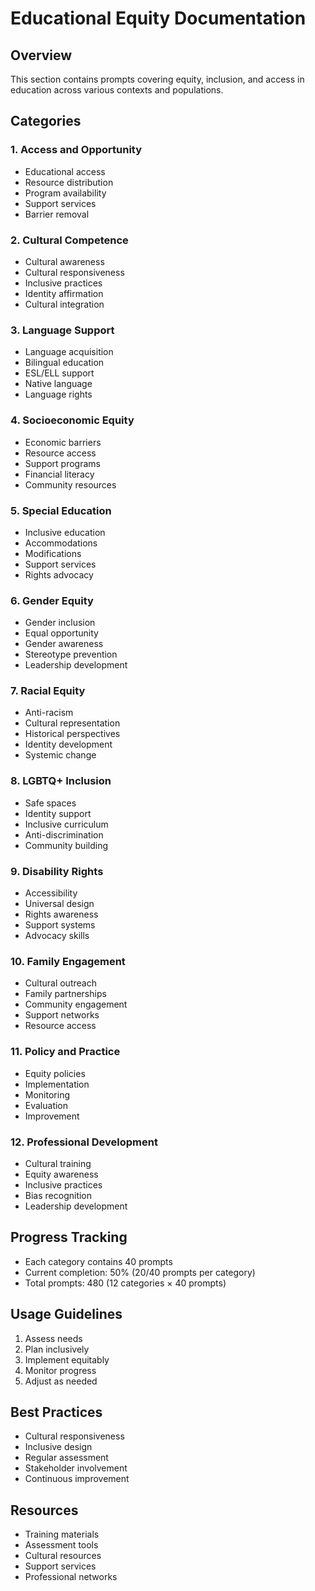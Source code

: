 # Educational Equity Documentation

## Overview
This section contains prompts covering equity, inclusion, and access in education across various contexts and populations.

## Categories

### 1. Access and Opportunity
- Educational access
- Resource distribution
- Program availability
- Support services
- Barrier removal

### 2. Cultural Competence
- Cultural awareness
- Cultural responsiveness
- Inclusive practices
- Identity affirmation
- Cultural integration

### 3. Language Support
- Language acquisition
- Bilingual education
- ESL/ELL support
- Native language
- Language rights

### 4. Socioeconomic Equity
- Economic barriers
- Resource access
- Support programs
- Financial literacy
- Community resources

### 5. Special Education
- Inclusive education
- Accommodations
- Modifications
- Support services
- Rights advocacy

### 6. Gender Equity
- Gender inclusion
- Equal opportunity
- Gender awareness
- Stereotype prevention
- Leadership development

### 7. Racial Equity
- Anti-racism
- Cultural representation
- Historical perspectives
- Identity development
- Systemic change

### 8. LGBTQ+ Inclusion
- Safe spaces
- Identity support
- Inclusive curriculum
- Anti-discrimination
- Community building

### 9. Disability Rights
- Accessibility
- Universal design
- Rights awareness
- Support systems
- Advocacy skills

### 10. Family Engagement
- Cultural outreach
- Family partnerships
- Community engagement
- Support networks
- Resource access

### 11. Policy and Practice
- Equity policies
- Implementation
- Monitoring
- Evaluation
- Improvement

### 12. Professional Development
- Cultural training
- Equity awareness
- Inclusive practices
- Bias recognition
- Leadership development

## Progress Tracking
- Each category contains 40 prompts
- Current completion: 50% (20/40 prompts per category)
- Total prompts: 480 (12 categories × 40 prompts)

## Usage Guidelines
1. Assess needs
2. Plan inclusively
3. Implement equitably
4. Monitor progress
5. Adjust as needed

## Best Practices
- Cultural responsiveness
- Inclusive design
- Regular assessment
- Stakeholder involvement
- Continuous improvement

## Resources
- Training materials
- Assessment tools
- Cultural resources
- Support services
- Professional networks 